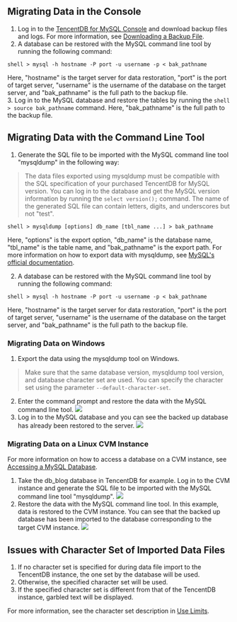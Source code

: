 ## Migrating Data in the Console
1. Log in to the [TencentDB for MySQL Console](https://console.cloud.tencent.com/cdb) and download backup files and logs. For more information, see <a href="https://intl.cloud.tencent.com/document/product/236/7274" target="_blank">Downloading a Backup File<a/>.
2. A database can be restored with the MySQL command line tool by running the following command:
```
shell > mysql -h hostname -P port -u username -p < bak_pathname
```
Here, "hostname" is the target server for data restoration, "port" is the port of target server, "username" is the username of the database on the target server, and "bak_pathname" is the full path to the backup file.  
3. Log in to the MySQL database and restore the tables by running the `shell > source bak_pathname` command.
   Here, "bak_pathname" is the full path to the backup file.

<span id="AA"></span>
## Migrating Data with the Command Line Tool

1. Generate the SQL file to be imported with the MySQL command line tool "mysqldump" in the following way:
> The data files exported using mysqldump must be compatible with the SQL specification of your purchased TencentDB for MySQL version. You can log in to the database and get the MySQL version information by running the `select version();` command. The name of the generated SQL file can contain letters, digits, and underscores but not "test".</blockquote>
```
shell > mysqldump [options] db_name [tbl_name ...] > bak_pathname
```
Here, "options" is the export option, "db_name" is the database name, "tbl_name" is the table name, and "bak_pathname" is the export path.
For more information on how to export data with mysqldump, see [MySQL's official documentation](https://dev.mysql.com/doc/refman/5.6/en/mysqldump.html).

2. A database can be restored with the MySQL command line tool by running the following command:
```
shell > mysql -h hostname -P port -u username -p < bak_pathname
```
Here, "hostname" is the target server for data restoration, "port" is the port of target server, "username" is the username of the database on the target server, and "bak_pathname" is the full path to the backup file.

### Migrating Data on Windows
1. Export the data using the mysqldump tool on Windows.
>Make sure that the same database version, mysqldump tool version, and database character set are used. You can specify the character set using the parameter ```--default-character-set```.
2. Enter the command prompt and restore the data with the MySQL command line tool.
![](https://main.qcloudimg.com/raw/0d9caa9bbccfa840a88222fe31af980e.png)
3. Log in to the MySQL database and you can see the backed up database has already been restored to the server.
![](https://main.qcloudimg.com/raw/ac73c7b6cd2dd6682dffce3cb696a3dd.png)

### Migrating Data on a Linux CVM Instance
For more information on how to access a database on a CVM instance, see <a href="https://intl.cloud.tencent.com/document/product/236/3130" target="_blank">Accessing a MySQL Database</a>.

1. Take the db_blog database in TencentDB for example. Log in to the CVM instance and generate the SQL file to be imported with the MySQL command line tool "mysqldump".
![](https://main.qcloudimg.com/raw/37536429ee43ca33828ee3c65291276f.png)
2. Restore the data with the MySQL command line tool. In this example, data is restored to the CVM instance. You can see that the backed up database has been imported to the database corresponding to the target CVM instance.
![](https://main.qcloudimg.com/raw/f9fe9b836d22b970c379b6a08e56ff16.png)

## Issues with Character Set of Imported Data Files
1. If no character set is specified for during data file import to the TencentDB instance, the one set by the database will be used.
2. Otherwise, the specified character set will be used.
3. If the specified character set is different from that of the TencentDB instance, garbled text will be displayed.

For more information, see the character set description in <a href="https://intl.cloud.tencent.com/document/product/236/7259#.E5.AD.97.E7.AC.A6.E9.9B.86.E8.AF.B4.E6.98.8E" target="_blank">Use Limits</a>.

